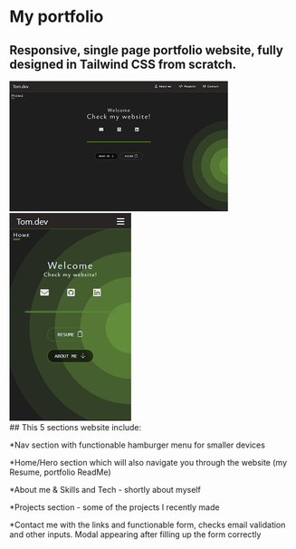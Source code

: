 # My portfolio




## Responsive, single page portfolio website, fully designed in Tailwind CSS from scratch.
<div>
<img src="/src/home-large2.png">
<img src="/src/home-mobile.png">
</div>
## This 5 sections website include:


*Nav section with functionable hamburger menu for smaller devices 

*Home/Hero section which will also navigate you through the website (my Resume, portfolio ReadMe)

*About me & Skills and Tech - shortly about myself

*Projects section - some of the projects I recently made

*Contact me with the links and functionable form, checks email validation and other inputs. Modal appearing after filling up the form correctly
